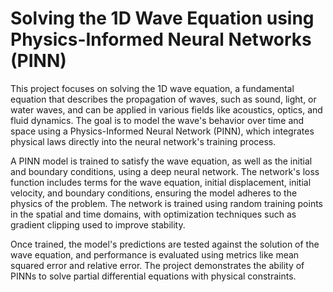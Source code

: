 # Solving the 1D Wave Equation using Physics-Informed Neural Networks (PINN)

This project focuses on solving the 1D wave equation, a fundamental equation that describes the propagation of waves, such as sound, light, or water waves, and can be applied in various fields like acoustics, optics, and fluid dynamics. The goal is to model the wave's behavior over time and space using a Physics-Informed Neural Network (PINN), which integrates physical laws directly into the neural network's training process.

A PINN model is trained to satisfy the wave equation, as well as the initial and boundary conditions, using a deep neural network. The network's loss function includes terms for the wave equation, initial displacement, initial velocity, and boundary conditions, ensuring the model adheres to the physics of the problem. The network is trained using random training points in the spatial and time domains, with optimization techniques such as gradient clipping used to improve stability.

Once trained, the model's predictions are tested against the solution of the wave equation, and performance is evaluated using metrics like mean squared error and relative error. The project demonstrates the ability of PINNs to solve partial differential equations with physical constraints.
